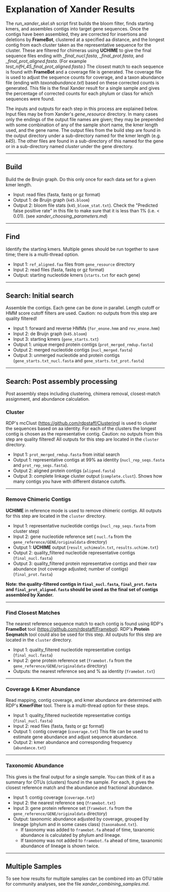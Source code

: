 # Explanation of Xander Results 

The *run\_xander\_skel.sh* script first builds the bloom filter, finds starting kmers, and assembles contigs into target gene sequences. Once the contigs have been assembled, they are corrected for insertions and deletions by **FrameBot**, clustered at a specified aa distance, and the longest contig from each cluster taken as the representative sequence for the cluster. These are filtered for chimeras using **UCHIME** to give the final sequence files ending with *\_final\_nucl.fasta*, *\_final\_prot.fasta*, and *\_final\_prot\_aligned.fasta*. (For example *test\_nifH\_45\_final\_prot\_aligned.fasta*.) The closest match to each sequence is found with **FrameBot** and a coverage file is generated. The coverage file is used to adjust the sequence counts for coverage, and a taxon abundance file (ending with *taxonabundance.txt*) based on these corrected counts is generated. This file is the final Xander result for a single sample and gives the percentage of corrected counts for each phylum or class for which sequences were found. 

The inputs and outputs for each step in this process are explained below. Input files may be from Xander's *gene_resource* directory. In many cases only the endings of the output file names are given; they may be prepended with some combination of any of the sample short name, the kmer length used, and the gene name. The output files from the build step are found in the output directory under a sub-directory named for the kmer length (e.g. *k45*). The other files are found in a sub-directory of this named for the gene or in a sub-directory named *cluster* under the gene directory.

---

## Build
Build the de Bruijn graph. Do this only once for each data set for a given kmer length.

* Input: read files (fasta, fastq or gz format)
* Output 1: de Bruijn graph (`k45.bloom`) 
* Output 2: bloom file stats (`k45_bloom_stat.txt`). Check the "Predicted false positive rate" in this file to make sure that it is less than 1% (i.e. < 0.01). (see *xander\_choosing\_parameters.md*)

---

## Find
Identify the starting kmers. Multiple genes should be run together to save time; there is a multi-thread option.

* Input 1: `ref_aligned.faa` files from `gene_resource` directory 
* Input 2: read files (fasta, fastq or gz format)
* Output: starting nucleotide kmers (`starts.txt` for each gene)

---

## Search: Initial search
Assemble the contigs. Each gene can be done in parallel. Length cutoff or HMM score cutoff filters are used. Caution: no outputs from this step are quality filtered!

* Input 1: forward and reverse HMMs (`for_enone.hmm` and `rev_enone.hmm`)
* Input 2: de Bruijn graph (`k45.bloom`)
* Input 3: starting kmers (`gene_starts.txt`)
* Output 1: unique merged protein contigs (`prot_merged_rmdup.fasta`)
* Output 2: merged nucleotide contigs (`nucl_merged.fasta`)
* Output 3: unmerged nucleotide and protein contigs (`gene_starts.txt_nucl.fasta` and `gene_starts.txt_prot.fasta`)

---

## Search: Post assembly processing
Post assembly steps including clustering, chimera removal, closest-match assignment, and abundance calculation.

### Cluster
RDP's mcClust (https://github.com/rdpstaff/Clustering) is used to cluster the sequences based on aa identity. For each of the clusters the longest contig is chosen as the representative contig. Caution: no outputs from this step are quality filtered! All outputs for this step are located in the `cluster` directory. 

* Input 1: `prot_merged_rmdup.fasta` from initial search
* Output 1: representative contigs at 99% aa identity (`nucl_rep_seqs.fasta` and `prot_rep_seqs.fasta`). 
* Output 2: aligned protein contigs (`aligned.fasta`)
* Output 3: complete linkage cluster output (`complete.clust`). Shows how many contigs you have with different distance cutoffs.

---

### Remove Chimeric Contigs
**UCHIME** in reference mode is used to remove chimeric contigs. All outputs for this step are located in the `cluster` directory. 

* Input 1: representative nucleotide contigs (`nucl_rep_seqs.fasta` from cluster step)
* Input 2: gene nucleotide reference set ( `nucl.fa` from the `gene_reference/GENE/originaldata` directory)
* Output 1: **UCHIME** output (`result_uchimealn.txt`, `results.uchime.txt`)
* Output 2: quality_filtered nucleotide representative contigs (`final_nucl.fasta`)
* Output 3: quality_filtered protein representative contigs and their raw abundance (not coverage adjusted; number of contigs)(`final_prot.fasta`) 

**Note: the quality-filtered contigs in `final_nucl.fasta`, `final_prot.fasta` and `final_prot_aligned.fasta` should be used as the final set of contigs assembled by Xander.**

---

### Find Closest Matches
The nearest reference sequence match to each contig is found using RDP's **FrameBot** tool (https://github.com/rdpstaff/Framebot). RDP's **Protein Seqmatch** tool could also be used for this step. All outputs for this step are located in the `cluster` directory. 

* Input 1: quality_filtered nucleotide representative contigs (`final_nucl.fasta`)
* Input 2: gene protein reference set (`framebot.fa` from the `gene_reference/GENE/originaldata` directory)
* Outputs: the nearest reference seq and % aa identity (`framebot.txt`)

---

### Coverage & Kmer Abundance
Read mapping, contig coverage, and kmer abundance are determined with RDP's **KmerFilter** tool. There is a multi-thread option for these steps.

* Input 1: quality\_filtered nucleotide representative contigs (`final_nucl.fasta`)
* Input 2: read files (fasta, fastq or gz format)
* Output 1: contig coverage (`coverage.txt`) This file can be used to estimate gene abundance and adjust sequence abundance.
* Output 2: kmer abundance and corresponding frequency (`abundance.txt`)

---

### Taxonomic Abundance 
This gives is the final output for a single sample. You can think of it as a summary for OTUs (clusters) found in the sample. For each, it gives the closest reference match and the abundance and fractional abundance. 

 * Input 1: contig coverage (`coverage.txt`)
 * Input 2: the nearest reference seq (`framebot.txt`) 
 * Input 3: gene protein reference set (`framebot.fa` from the `gene_reference/GENE/originaldata` directory) 
 * Output: taxonomic abundance adjusted by coverage, grouped by lineage (phylum and in some cases class) (`taxonabund.txt`). 
    * If taxonomy was added to `framebot.fa` ahead of time, taxanomic abundance is calculated by phylum and lineage. 
    * If taxonomy was not added to `framebot.fa` ahead of time, taxanomic abundance of lineage is shown twice.

---

## Multiple Samples
To see how results for multiple samples can be combined into an OTU table for community analyses, see the file *xander\_combining\_samples.md*.
